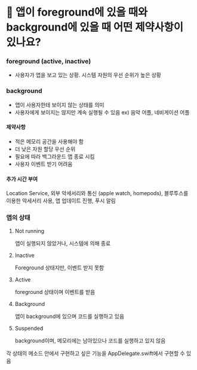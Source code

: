 # 🍎 앱이 foreground에 있을 때와 background에 있을 때 어떤 제약사항이 있나요?



### foreground (active, inactive)

- 사용자가 앱을 보고 있는 상황. 시스템 자원의 우선 순위가 높은 상황



### background

- 앱이 사용자한테 보이지 않는 상태를 의미
- 사용자에게 보이지는 않지만 계속 실행될 수 있음 ex) 음악 어플, 네비게이션 어플

#### 제약사항

- 적은 메모리 공간을 사용해야 함
- 더 낮은 자원 할당 우선 순위
- 필요에 따라 백그라운드 앱 종료 시킴
- 사용자 이벤트 받기 어려움

#### 추가 시간 부여

Location Service, 외부 악세서리와 통신 (apple watch, homepods), 블루투스를 이용한 악세서리 사용, 앱 업데이트 진행, 푸시 알림



### 앱의 상태

1. Not running

   앱이 실행되지 않았거나, 시스템에 의해 종료

2. Inactive

   Foreground 상태지만, 이벤트 받지 못함

3. Active

   foreground 상태이며 이벤트를 받음

4. Background

   앱이 background에 있으며 코드를 실행하고 있음

5. Suspended

   background이며, 메모리에는 남아있으나 코드를 실행하고 있지 않음

각 상태의 메소드 안에서 구현하고 싶은 기능을 AppDelegate.swift에서 구현할 수 있음
